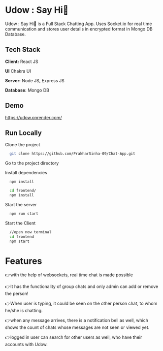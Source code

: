 
# Udow : Say Hi👋

Udow : Say Hi👋 is a Full Stack Chatting App.
Uses Socket.io for real time communication and stores user details in encrypted format in Mongo DB Database.
## Tech Stack

**Client:** React JS

**UI** Chakra UI

**Server:** Node JS, Express JS

**Database:** Mongo DB
  
## Demo
https://udow.onrender.com/

## Run Locally

Clone the project

```bash
  git clone https://github.com/PrakharSinha-09/Chat-App.git
```

Go to the project directory


Install dependencies

```bash
  npm install
```

```bash
  cd frontend/
  npm install
```

Start the server

```bash
  npm run start
```
Start the Client

```bash
  //open now terminal
  cd frontend
  npm start
```

  
# Features

👉with the help of websockets, real time chat is made possible

👉It has the functionality of group chats and only admin can add or remove the person!

👉When user is typing, it could be seen on the other person chat, to whom he/she is chatting.

👉when any message arrives, there is a notification bell as well, which shows the count of chats whose messages are not seen or viewed yet.

👉logged in user can search for other users as well, who have their accounts with Udow.

  
